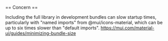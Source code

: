  == Concern ==

Including the full library in development bundles can slow startup times, particularly with "named imports" from @mui/icons-material, which can be up to six times slower than "default imports". https://mui.com/material-ui/guides/minimizing-bundle-size